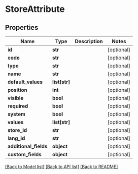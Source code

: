 # StoreAttribute

## Properties
Name | Type | Description | Notes
------------ | ------------- | ------------- | -------------
**id** | **str** |  | [optional] 
**code** | **str** |  | [optional] 
**type** | **str** |  | [optional] 
**name** | **str** |  | [optional] 
**default_values** | **list[str]** |  | [optional] 
**position** | **int** |  | [optional] 
**visible** | **bool** |  | [optional] 
**required** | **bool** |  | [optional] 
**system** | **bool** |  | [optional] 
**values** | **list[str]** |  | [optional] 
**store_id** | **str** |  | [optional] 
**lang_id** | **str** |  | [optional] 
**additional_fields** | **object** |  | [optional] 
**custom_fields** | **object** |  | [optional] 

[[Back to Model list]](../README.md#documentation-for-models) [[Back to API list]](../README.md#documentation-for-api-endpoints) [[Back to README]](../README.md)


